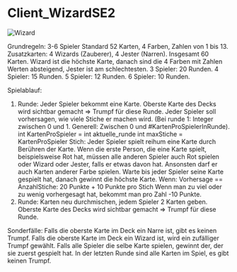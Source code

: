 # Client_WizardSE2
![Wizard](https://github.com/user-attachments/assets/13f095bc-f1ce-4d9b-a463-4eb63f7e7d66)


Grundregeln: 3-6 Spieler
Standard 52 Karten, 4 Farben, Zahlen von 1 bis 13.
Zusatzkarten: 4 Wizards (Zauberer), 4 Jester (Narren). Insgesamt 60  Karten.
Wizard ist die höchste Karte, danach sind die 4 Farben mit Zahlen Werten absteigend, Jester ist am schlechtesten.
3 Spieler: 20 Runden. 4 Spieler: 15 Runden. 5 Spieler: 12 Runden. 6 Spieler: 10 Runden. 

Spielablauf:
1. Runde: Jeder Spieler bekommt eine Karte. Oberste Karte des Decks wird sichtbar gemacht => Trumpf für diese Runde.
Jeder Spieler soll vorhersagen, wie viele Stiche er machen wird. (Bei runde 1: Integer zwischen 0 und 1. Generell: Zwischen 0 und #KartenProSpielerInRunde). 
int KartenProSpieler = int aktuelle_runde
int maxStiche = KartenProSpieler
Stich: Jeder Spieler spielt reihum eine Karte durch Berühren der Karte. Wenn die erste Person, die eine Karte spielt, beispielsweise Rot hat, müssen alle anderen Spieler auch Rot spielen oder Wizard oder Jester, falls er etwas davon hat. Ansonsten darf er auch Karten anderer Farbe spielen. Warte bis jeder Spieler seine Karte gespielt hat, danach gewinnt die höchste Karte.
Wenn: Vorhersage == AnzahlStiche: 20 Punkte + 10 Punkte pro Stich
Wenn man zu viel oder zu wenig vorhergesagt hat, bekommt man pro Zahl -10 Punkte.
2. Runde: Karten neu durchmischen, jedem Spieler 2 Karten geben. Oberste Karte des Decks wird sichtbar gemacht => Trumpf für diese Runde.

Sonderfälle:
Falls die oberste Karte im Deck ein Narre ist, gibt es keinen Trumpf. 
Falls die oberste Karte im Deck ein Wizard ist, wird ein zufälliger Trumpf gewählt.
Falls alle Spieler die selbe Karte spielen, gewinnt der, der sie zuerst gespielt hat.
In der letzten Runde sind alle Karten im Spiel, es gibt keinen Trumpf.

